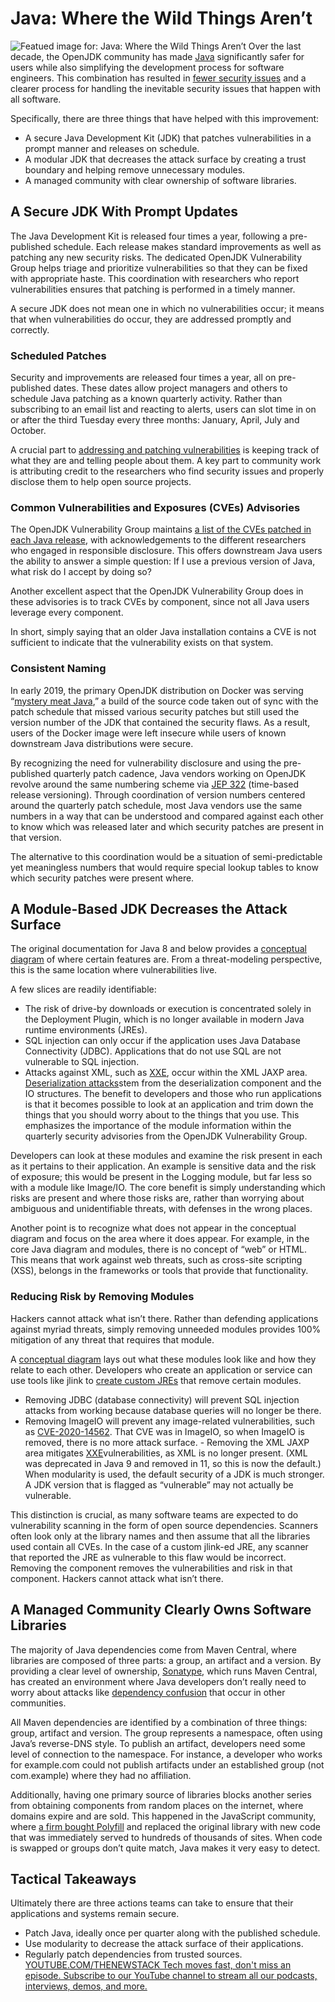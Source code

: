 # Java: Where the Wild Things Aren’t
![Featued image for: Java: Where the Wild Things Aren’t](https://cdn.thenewstack.io/media/2024/10/210626fb-monster-1024x576.jpg)
Over the last decade, the OpenJDK community has made [Java](https://thenewstack.io/oracle-unveils-java-23-simplicity-meets-enterprise-power/) significantly safer for users while also simplifying the development process for software engineers. This combination has resulted in [fewer security issues](https://thenewstack.io/5-javascript-security-best-practices-for-2024/) and a clearer process for handling the inevitable security issues that happen with all software.

Specifically, there are three things that have helped with this improvement:

- A secure Java Development Kit (JDK) that patches vulnerabilities in a prompt manner and releases on schedule.
- A modular JDK that decreases the attack surface by creating a trust boundary and helping remove unnecessary modules.
- A managed community with clear ownership of software libraries.
## A Secure JDK With Prompt Updates
The Java Development Kit is released four times a year, following a pre-published schedule. Each release makes standard improvements as well as patching any new security risks. The dedicated OpenJDK Vulnerability Group helps triage and prioritize vulnerabilities so that they can be fixed with appropriate haste. This coordination with researchers who report vulnerabilities ensures that patching is performed in a timely manner.

A secure JDK does not mean one in which no vulnerabilities occur; it means that when vulnerabilities do occur, they are addressed promptly and correctly.

### Scheduled Patches
Security and improvements are released four times a year, all on pre-published dates. These dates allow project managers and others to schedule Java patching as a known quarterly activity. Rather than subscribing to an email list and reacting to alerts, users can slot time in on or after the third Tuesday every three months: January, April, July and October.

A crucial part to [addressing and patching vulnerabilities](https://thenewstack.io/the-hidden-threats-lurking-in-outdated-java/) is keeping track of what they are and telling people about them. A key part to community work is attributing credit to the researchers who find security issues and properly disclose them to help open source projects.

### Common Vulnerabilities and Exposures (CVEs) Advisories
The OpenJDK Vulnerability Group maintains [a list of the CVEs patched in each Java release](https://openjdk.java.net/groups/vulnerability/advisories/), with acknowledgements to the different researchers who engaged in responsible disclosure. This offers downstream Java users the ability to answer a simple question: If I use a previous version of Java, what risk do I accept by doing so?

Another excellent aspect that the OpenJDK Vulnerability Group does in these advisories is to track CVEs by component, since not all Java users leverage every component.

In short, simply saying that an older Java installation contains a CVE is not sufficient to indicate that the vulnerability exists on that system.

### Consistent Naming
In early 2019, the primary OpenJDK distribution on Docker was serving “[mystery meat Java](https://www.infoq.com/news/2019/06/docker-vulnerable-java/),” a build of the source code taken out of sync with the patch schedule that missed various security patches but still used the version number of the JDK that contained the security flaws. As a result, users of the Docker image were left insecure while users of known downstream Java distributions were secure.

By recognizing the need for vulnerability disclosure and using the pre-published quarterly patch cadence, Java vendors working on OpenJDK revolve around the same numbering scheme via [JEP 322](http://openjdk.java.net/jeps/322) (time-based release versioning). Through coordination of version numbers centered around the quarterly patch schedule, most Java vendors use the same numbers in a way that can be understood and compared against each other to know which was released later and which security patches are present in that version.

The alternative to this coordination would be a situation of semi-predictable yet meaningless numbers that would require special lookup tables to know which security patches were present where.

## A Module-Based JDK Decreases the Attack Surface
The original documentation for Java 8 and below provides a [conceptual diagram](https://docs.oracle.com/javase/8/docs/) of where certain features are. From a threat-modeling perspective, this is the same location where vulnerabilities live.

A few slices are readily identifiable:

- The risk of drive-by downloads or execution is concentrated solely in the Deployment Plugin, which is no longer available in modern Java runtime environments (JREs).
- SQL injection can only occur if the application uses Java Database Connectivity (JDBC). Applications that do not use SQL are not vulnerable to SQL injection.
- Attacks against XML, such as
[XXE](https://www.youtube.com/watch?v=x6QQzgf0j7o&feature=emb_logo), occur within the XML JAXP area. [Deserialization attacks](https://github.com/frohoff/ysoserial)stem from the deserialization component and the IO structures.
The benefit to developers and those who run applications is that it becomes possible to look at an application and trim down the things that you should worry about to the things that you use. This emphasizes the importance of the module information within the quarterly security advisories from the OpenJDK Vulnerability Group.

Developers can look at these modules and examine the risk present in each as it pertains to their application. An example is sensitive data and the risk of exposure; this would be present in the Logging module, but far less so with a module like Image/IO. The core benefit is simply understanding which risks are present and where those risks are, rather than worrying about ambiguous and unidentifiable threats, with defenses in the wrong places.

Another point is to recognize what does not appear in the conceptual diagram and focus on the area where it does appear. For example, in the core Java diagram and modules, there is no concept of “web” or HTML. This means that work against web threats, such as cross-site scripting (XSS), belongs in the frameworks or tools that provide that functionality.

### Reducing Risk by Removing Modules
Hackers cannot attack what isn’t there. Rather than defending applications against myriad threats, simply removing unneeded modules provides 100% mitigation of any threat that requires that module.

A [conceptual diagram](https://docs.oracle.com/javase/8/docs/) lays out what these modules look like and how they relate to each other. Developers who create an application or service can use tools like jlink to [create custom JREs](https://www.baeldung.com/jlink) that remove certain modules.

- Removing JDBC (database connectivity) will prevent SQL injection attacks from working because database queries will no longer be there.
- Removing ImageIO will prevent any image-related vulnerabilities, such as
[CVE-2020-14562](https://nvd.nist.gov/vuln/detail/CVE-2020-14562). That CVE was in ImageIO, so when ImageIO is removed, there is no more attack surface. - Removing the XML JAXP area mitigates
[XXE](https://www.youtube.com/watch?v=x6QQzgf0j7o&feature=emb_logo)vulnerabilities, as XML is no longer present. (XML was deprecated in Java 9 and removed in 11, so this is now the default.)
When modularity is used, the default security of a JDK is much stronger. A JDK version that is flagged as “vulnerable” may not actually be vulnerable.

This distinction is crucial, as many software teams are expected to do vulnerability scanning in the form of open source dependencies. Scanners often look only at the library names and then assume that all the libraries used contain all CVEs. In the case of a custom jlink-ed JRE, any scanner that reported the JRE as vulnerable to this flaw would be incorrect. Removing the component removes the vulnerabilities and risk in that component. Hackers cannot attack what isn’t there.

## A Managed Community Clearly Owns Software Libraries
The majority of Java dependencies come from Maven Central, where libraries are composed of three parts: a group, an artifact and a version. By providing a clear level of ownership, [Sonatype](https://www.sonatype.com/?utm_content=inline+mention), which runs Maven Central, has created an environment where Java developers don’t really need to worry about attacks like [dependency confusion](https://fossa.com/blog/dependency-confusion-understanding-preventing-attacks/) that occur in other communities.

All Maven dependencies are identified by a combination of three things: group, artifact and version. The group represents a namespace, often using Java’s reverse-DNS style. To publish an artifact, developers need some level of connection to the namespace. For instance, a developer who works for example.com could not publish artifacts under an established group (not com.example) where they had no affiliation.

Additionally, having one primary source of libraries blocks another series from obtaining components from random places on the internet, where domains expire and are sold. This happened in the JavaScript community, where [a firm bought Polyfill](https://arstechnica.com/security/2024/07/384000-sites-link-to-code-library-caught-performing-supply-chain-attack/) and replaced the original library with new code that was immediately served to hundreds of thousands of sites. When code is swapped or groups don’t quite match, Java makes it very easy to detect.

## Tactical Takeaways
Ultimately there are three actions teams can take to ensure that their applications and systems remain secure.

- Patch Java, ideally once per quarter along with the published schedule.
- Use modularity to decrease the attack surface of their applications.
- Regularly patch dependencies from trusted sources.
[
YOUTUBE.COM/THENEWSTACK
Tech moves fast, don't miss an episode. Subscribe to our YouTube
channel to stream all our podcasts, interviews, demos, and more.
](https://youtube.com/thenewstack?sub_confirmation=1)